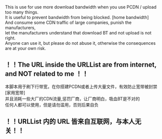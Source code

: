 This is use for use more download bandwidth when you use PCDN / upload too many things.  
It is useful to prevent bandwidth from being blocked. [home bandwidth]  
And consume some CDN traffic of large companies, punish the manufacturers,  
let the manufacturers understand that download BT and not upload is not right.  
Anyone can use it, but please do not abuse it, otherwise the consequences are at your own risk.  
## ！！The URL inside the URLList are from internet, and NOT related to me ！！  
  
本脚本用于刷下行带宽，在你搭建PCDN或者上传大量文件，有效防止宽带被封禁 [家用宽带]  
并且消耗一些大厂的CDN流量,惩罚厂商，让厂商明白，吸血BT是不对的  
任何人都可以使用，但是请勿滥用，否则后果自负  
## ！！URLList 内的 URL 皆来自互联网，与本人无关！！  
